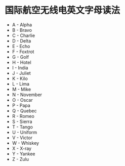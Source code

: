 # 国际航空无线电英文字母读法
- A - Alpha
- B - Bravo
- C - Charlie
- D - Delta
- E - Echo
- F - Foxtrot
- G - Golf
- H - Hotel
- I - India
- J - Juliet
- K - Kilo
- L - Lima
- M - Mike
- N - November
- O - Oscar
- P - Papa
- Q - Quebec
- R - Romeo
- S - Sierra
- T - Tango
- U - Uniform
- V - Victor
- W - Whiskey
- X - X-ray
- Y - Yankee
- Z - Zulu